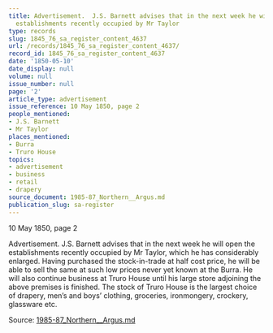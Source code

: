 ```yaml
---
title: Advertisement.  J.S. Barnett advises that in the next week he will open the
  establishments recently occupied by Mr Taylor
type: records
slug: 1845_76_sa_register_content_4637
url: /records/1845_76_sa_register_content_4637/
record_id: 1845_76_sa_register_content_4637
date: '1850-05-10'
date_display: null
volume: null
issue_number: null
page: '2'
article_type: advertisement
issue_reference: 10 May 1850, page 2
people_mentioned:
- J.S. Barnett
- Mr Taylor
places_mentioned:
- Burra
- Truro House
topics:
- advertisement
- business
- retail
- drapery
source_document: 1985-87_Northern__Argus.md
publication_slug: sa-register
---
```


10 May 1850, page 2

Advertisement.  J.S. Barnett advises that in the next week he will open the establishments recently occupied by Mr Taylor, which he has considerably enlarged.  Having purchased the stock-in-trade at half cost price, he will be able to sell the same at such low prices never yet known at the Burra.  He will also continue business at Truro House until his large store adjoining the above premises is finished.  The stock of Truro House is the largest choice of drapery, men’s and boys’ clothing, groceries, ironmongery, crockery, glassware etc.

Source: [1985-87_Northern__Argus.md](/downloads/markdown/1985-87_Northern__Argus.md)
